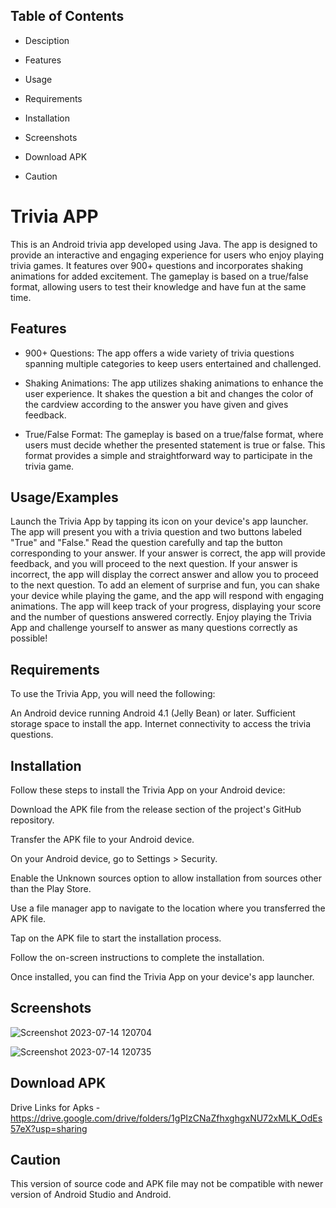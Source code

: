 
## Table of Contents

- Desciption

- Features

- Usage 

- Requirements 

- Installation

- Screenshots

- Download APK

- Caution
# Trivia APP

This is an Android trivia app developed using Java. The app is designed to provide an interactive and engaging experience for users who enjoy playing trivia games. It features over 900+ questions and incorporates shaking animations for added excitement. The gameplay is based on a true/false format, allowing users to test their knowledge and have fun at the same time.




## Features

- 900+ Questions: The app offers a wide variety of trivia questions spanning multiple categories to keep users entertained and challenged.

- Shaking Animations: The app utilizes shaking animations to enhance the user experience. It shakes the question a bit and changes the color of the cardview according to the answer you have given and gives feedback.

- True/False Format: The gameplay is based on a true/false format, where users must decide whether the presented statement is true or false. This format provides a simple and straightforward way to participate in the trivia game.


## Usage/Examples

Launch the Trivia App by tapping its icon on your device's app launcher.
The app will present you with a trivia question and two buttons labeled "True" and "False."
Read the question carefully and tap the button corresponding to your answer.
If your answer is correct, the app will provide feedback, and you will proceed to the next question.
If your answer is incorrect, the app will display the correct answer and allow you to proceed to the next question.
To add an element of surprise and fun, you can shake your device while playing the game, and the app will respond with engaging animations.
The app will keep track of your progress, displaying your score and the number of questions answered correctly.
Enjoy playing the Trivia App and challenge yourself to answer as many questions correctly as possible!


## Requirements

To use the Trivia App, you will need the following:

An Android device running Android 4.1 (Jelly Bean) or later.
Sufficient storage space to install the app.
Internet connectivity to access the trivia questions.
## Installation

Follow these steps to install the Trivia App on your Android device:

Download the APK file from the release section of the project's GitHub repository.

Transfer the APK file to your Android device.

On your Android device, go to Settings > Security.

Enable the Unknown sources option to allow installation from sources other than the Play Store.

Use a file manager app to navigate to the location where you transferred the APK file.

Tap on the APK file to start the installation process.

Follow the on-screen instructions to complete the installation.

Once installed, you can find the Trivia App on your device's app launcher.

    
## Screenshots

![Screenshot 2023-07-14 120704](https://github.com/sudhanshu3430/QuizApp/assets/127764778/7f7b31dd-5676-48a4-9050-873d0648ba6b)


![Screenshot 2023-07-14 120735](https://github.com/sudhanshu3430/QuizApp/assets/127764778/62c876c6-6a95-4a3a-967e-447b45a55d41)



## Download APK

Drive Links for Apks - https://drive.google.com/drive/folders/1gPIzCNaZfhxghgxNU72xMLK_OdEs57eX?usp=sharing
## Caution

This version of source code and APK file may not be compatible with newer version of Android Studio and Android.

